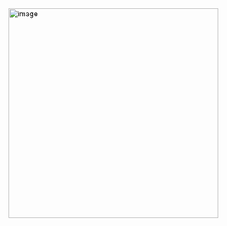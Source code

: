 <img width="414" alt="image" src="https://user-images.githubusercontent.com/72184293/194008952-053fb212-e36f-4cde-9467-c48819f5b168.png">
